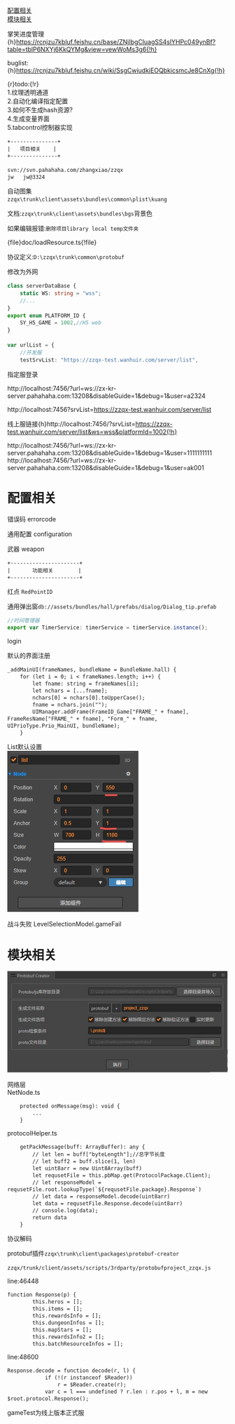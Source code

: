 [配置相关](#配置相关)  
[模块相关](#模块相关)  

掌笑进度管理  {h}https://rcnjzu7kbluf.feishu.cn/base/ZNjIbgCluagSS4slYHPc049ynBf?table=tblP6NXYj6KkQYMg&view=vewWoMs3g6{!h}

buglist:  
{h}https://rcnjzu7kbluf.feishu.cn/wiki/SsgCwiudkiEOQbkicsmcJe8CnXg{!h}  


{r}todo:{!r}  
1.纹理透明通道  
2.自动化编译指定配置  
3.如何不生成hash资源?  
4.生成变量界面  
5.tabcontrol控制器实现  

    +---------------+
    |   项目相关    |
    +---------------+

    svn://svn.pahahaha.com/zhangxiao/zzqx 
    jw   jw@3324



自动图集  
`zzqx\trunk\client\assets\bundles\common\plist\kuang`  

文档:`zzqx\trunk\client\assets\bundles\bgs`背景色  

如果编辑报错:`删除项目library local temp文件夹`   

{file}doc/loadResource.ts{!file}


协议定义:`D:\zzqx\trunk\common\protobuf`

修改为外网
```ts
class serverDataBase {
    static WS: string = "wss";
    //...
}
export enum PLATFORM_ID {
    SY_H5_GAME = 1002,//H5 web
}

var urlList = {
    //开发服
    testSrvList: "https://zzqx-test.wanhuir.com/server/list",
```


指定服登录

http://localhost:7456/?url=ws://zx-kr-server.pahahaha.com:13208&disableGuide=1&debug=1&user=a2324

http://localhost:7456?srvList=https://zzqx-test.wanhuir.com/server/list


线上服链接{h}http://localhost:7456/?srvList=https://zzqx-test.wanhuir.com/server/list&ws=wss&platformId=1002{!h}  

http://localhost:7456/?url=ws://zx-kr-server.pahahaha.com:13208&disableGuide=1&debug=1&user=1111111111  
http://localhost:7456/?url=ws://zx-kr-server.pahahaha.com:13208&disableGuide=1&debug=1&user=ak001  

# 配置相关

错误码 errorcode  

通用配置 configuration  

武器 weapon  



    +----------------------+
    |       功能相关        |
    +----------------------+

红点 `RedPointID` 

通用弹出窗`db://assets/bundles/hall/prefabs/dialog/Dialog_tip.prefab`  


```ts
//时间管理器
export var TimerService: timerService = timerService.instance();
```

login

默认的界面注册

    _addMainUI(frameNames, bundleName = BundleName.hall) {
        for (let i = 0; i < frameNames.length; i++) {
            let fname: string = frameNames[i];
            let nchars = [...fname];
            nchars[0] = nchars[0].toUpperCase();
            fname = nchars.join("");
            UIManager.addFrame(FrameID_Game["FRAME_" + fname], FrameResName["FRAME_" + fname], "Form_" + fname, UIPrioType.Prio_MainUI, bundleName);
        }


List默认设置  
![](doc/5.jpg)  


战斗失败  LevelSelectionModel.gameFail  
# 模块相关
![](doc/6.jpg)  

网络层  
NetNode.ts  
        
        protected onMessage(msg): void {
            ...
        }

protocolHelper.ts

        getPackMessage(buff: ArrayBuffer): any {
            // let len = buff["byteLength"];//总字节长度
            // let buff2 = buff.slice(1, len)
            let uint8arr = new Uint8Array(buff)
            let requsetFile = this.pbMap.get(ProtocolPackage.Client);
            // let responseModel = requsetFile.root.lookupType(`${requsetFile.package}.Response`)
            // let data = responseModel.decode(uint8arr)
            let data = requsetFile.Response.decode(uint8arr)
            // console.log(data);
            return data
        }

协议解码  

protobuf插件`zzqx\trunk\client\packages\protobuf-creator`  

`zzqx/trunk/client/assets/scripts/3rdparty/protobufproject_zzqx.js`  

line:46448 

    function Response(p) {
            this.heros = [];
            this.items = [];
            this.rewardsInfo = [];
            this.dungeonInfos = [];
            this.mapStars = [];
            this.rewardsInfo2 = [];
            this.batchResourceInfos = [];



line:48600 

    Response.decode = function decode(r, l) {
                if (!(r instanceof $Reader))
                    r = $Reader.create(r);
                var c = l === undefined ? r.len : r.pos + l, m = new $root.protocol.Response();


gameTest为线上版本正式服